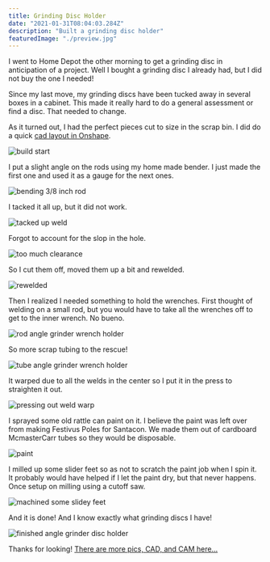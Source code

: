 ```yaml
---
title: Grinding Disc Holder
date: "2021-01-31T08:04:03.284Z"
description: "Built a grinding disc holder"
featuredImage: "./preview.jpg"
---
```


I went to Home Depot the other morning to get a grinding disc in anticipation of a project. Well I bought a grinding disc I already had, but I did not buy the one I needed!

Since my last move, my grinding discs have been tucked away in several boxes in a cabinet. This made it really hard to do a general assessment or find a disc. That needed to change.

As it turned out, I had the perfect pieces cut to size in the scrap bin. I did do a quick <a href="https://cad.onshape.com/documents/051d3a49fa876088d094ccb1/w/1890f058e50a78405dbb7900/e/8f715ca3e3cd102d16f5364b" target="_blank">cad layout in Onshape</a>.

![build start](./pic1.jpg)

I put a slight angle on the rods using my home made bender. I just made the first one and used it as a gauge for the next ones.

![bending 3/8 inch rod](./pic2.jpg)

I tacked it all up, but it did not work.

![tacked up weld](./pic3.jpg)

Forgot to account for the slop in the hole.

![too much clearance](./pic4.jpg)

So I cut them off, moved them up a bit and rewelded.

![rewelded](./pic5.jpg)

Then I realized I needed something to hold the wrenches. First thought of welding on a small rod, but you would have to take all the wrenches off to get to the inner wrench. No bueno.

![rod angle grinder wrench holder](./pic6.jpg)

So more scrap tubing to the rescue!

![tube angle grinder wrench holder](./pic7.jpg)

It warped due to all the welds in the center so I put it in the press to straighten it out.

![pressing out weld warp](./pic8.jpg)

I sprayed some old rattle can paint on it. I believe the paint was left over from making Festivus Poles for Santacon. We made them out of cardboard McmasterCarr tubes so they would be disposable.

![paint](./pic9.jpg)

I milled up some slider feet so as not to scratch the paint job when I spin it. It probably would have helped if I let the paint dry, but that never happens. Once setup on milling using a cutoff saw.

![machined some slidey feet](./pic10.jpg)

And it is done! And I know exactly what grinding discs I have!

![finished angle grinder disc holder](./pic11.jpg)

Thanks for looking! <a href="https://cad.onshape.com/documents/051d3a49fa876088d094ccb1/w/1890f058e50a78405dbb7900/e/8f715ca3e3cd102d16f5364b" target="_blank">There are more pics, CAD, and CAM here...</a>
